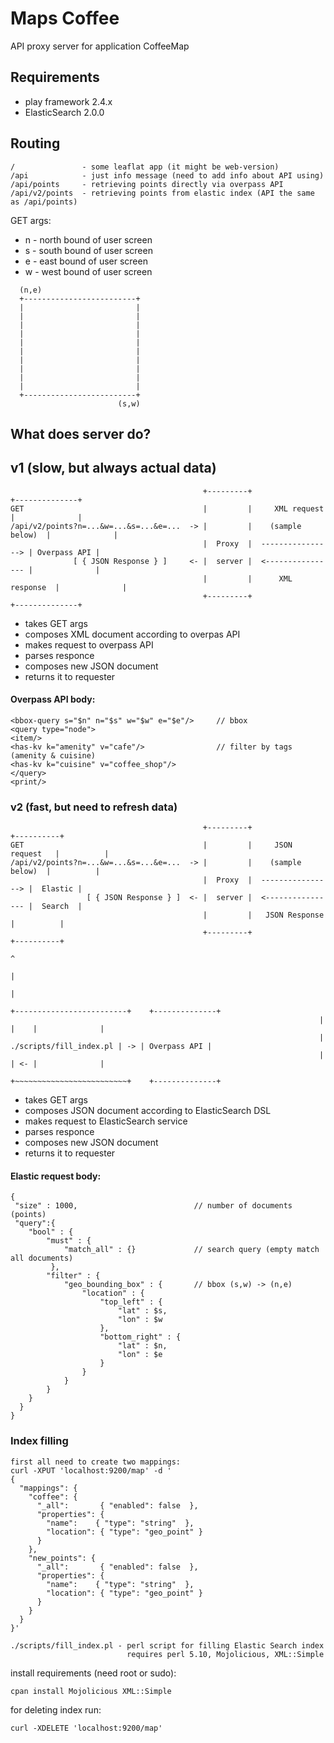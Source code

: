 # Maps Coffee

API proxy server for application CoffeeMap

## Requirements

* play framework 2.4.x
* ElasticSearch 2.0.0


## Routing 
```
/               - some leaflat app (it might be web-version)
/api            - just info message (need to add info about API using)
/api/points     - retrieving points directly via overpass API
/api/v2/points  - retrieving points from elastic index (API the same as /api/points)
```
  GET args:
  * n - north bound of user screen
  * s - south bound of user screen
  * e - east bound of user screen
  * w - west bound of user screen

```
  (n,e)
  +-------------------------+
  |                         |
  |                         |
  |                         |
  |                         |
  |                         |
  |                         |
  |                         |
  |                         |
  |                         |
  |                         |
  +-------------------------+
                        (s,w)
```

## What does server do?

## v1 (slow, but always actual data)

```
                                           +---------+                    +--------------+
GET                                        |         |     XML request    |              |
/api/v2/points?n=...&w=...&s=...&e=...  -> |         |    (sample below)  |              |
                                           |  Proxy  |  ----------------> | Overpass API |
              [ { JSON Response } ]     <- |  server |  <---------------- |              |
                                           |         |      XML response  |              |
                                           +---------+                    +--------------+
```

* takes GET args
* composes XML document according to overpas API
* makes request to overpass API
* parses responce
* composes new JSON document
* returns it to requester

#### Overpass API body:

```
<bbox-query s="$n" n="$s" w="$w" e="$e"/>     // bbox 
<query type="node">
<item/>
<has-kv k="amenity" v="cafe"/>                // filter by tags (amenity & cuisine)
<has-kv k="cuisine" v="coffee_shop"/>
</query>
<print/>
```

### v2 (fast, but need to refresh data)

```
                                           +---------+                    +----------+
GET                                        |         |     JSON request   |          |
/api/v2/points?n=...&w=...&s=...&e=...  -> |         |    (sample below)  |          |
                                           |  Proxy  |  ----------------> |  Elastic |
                 [ { JSON Response } ]  <- |  server |  <---------------- |  Search  |
                                           |         |   JSON Response    |          |
                                           +---------+                    +----------+
                                                                                ^
                                                                                |
                                                                                |
                                                                     +-------------------------+    +--------------+
                                                                     |                         |    |              |
                                                                     | ./scripts/fill_index.pl | -> | Overpass API |
                                                                     |                         | <- |              |
                                                                     +~~~~~~~~~~~~~~~~~~~~~~~~~+    +--------------+
```

* takes GET args
* composes JSON document according to ElasticSearch DSL
* makes request to ElasticSearch service               
* parses responce
* composes new JSON document
* returns it to requester

#### Elastic request body:
```
{
 "size" : 1000,                          // number of documents (points)
 "query":{
    "bool" : {
        "must" : {
            "match_all" : {}             // search query (empty match all documents)
         },
        "filter" : {
            "geo_bounding_box" : {       // bbox (s,w) -> (n,e)
                "location" : {
                    "top_left" : {
                        "lat" : $s,
                        "lon" : $w
                    },
                    "bottom_right" : {
                        "lat" : $n,
                        "lon" : $e
                    }
                }
            }
        }
    }
  }
}
```

### Index filling

```
first all need to create two mappings: 
curl -XPUT 'localhost:9200/map' -d '
{
  "mappings": {
    "coffee": {
      "_all":       { "enabled": false  },
      "properties": {
        "name":    { "type": "string"  },
        "location": { "type": "geo_point" }
      }
    },
    "new_points": {
      "_all":       { "enabled": false  },
      "properties": {
        "name":    { "type": "string"  },
        "location": { "type": "geo_point" }
      }
    }
  }
}'
```


```
./scripts/fill_index.pl - perl script for filling Elastic Search index
                          requires perl 5.10, Mojolicious, XML::Simple 

```

install requirements (need root or sudo):
```
cpan install Mojolicious XML::Simple
```

for deleting index run:
```
curl -XDELETE 'localhost:9200/map'
```